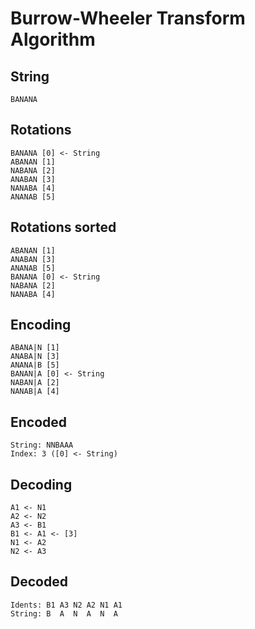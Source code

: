 Burrow-Wheeler Transform Algorithm
==================================

String
------
`BANANA`

Rotations
---------
```text
BANANA [0] <- String
ABANAN [1]
NABANA [2]
ANABAN [3]
NANABA [4]
ANANAB [5]
```

Rotations sorted
----------------
```text
ABANAN [1]
ANABAN [3]
ANANAB [5]
BANANA [0] <- String
NABANA [2]
NANABA [4]
```

Encoding
--------
```text
ABANA|N [1]
ANABA|N [3]
ANANA|B [5]
BANAN|A [0] <- String
NABAN|A [2]
NANAB|A [4]
```

Encoded
-------
```text
String: NNBAAA
Index: 3 ([0] <- String)
```

Decoding
--------
```text
A1 <- N1
A2 <- N2
A3 <- B1
B1 <- A1 <- [3]
N1 <- A2
N2 <- A3
```

Decoded
-------
```text
Idents: B1 A3 N2 A2 N1 A1
String: B  A  N  A  N  A
```
